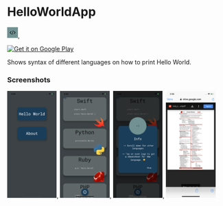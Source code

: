 # HelloWorldApp

<img src="https://github.com/Asti7/HelloWorldApp/blob/master/logo.png" height="25">,

<a href='https://play.google.com/store/apps/details?id=com.astitvagautam.HelloWorld&pcampaignid=pcampaignidMKT-Other-global-all-co-prtnr-py-PartBadge-Mar2515-1'><img alt='Get it on Google Play' src='https://play.google.com/intl/en_us/badges/static/images/badges/en_badge_web_generic.png' height="100"/></a>

Shows syntax of different languages on how to print Hello World.

### Screenshots

<img src="https://github.com/Asti7/HelloWorldApp/blob/master/screenshots/1.png" height="250">,
<img src="https://github.com/Asti7/HelloWorldApp/blob/master/screenshots/2.png" height="250">,
<img src="https://github.com/Asti7/HelloWorldApp/blob/master/screenshots/3.png" height="250">,
<img src="https://github.com/Asti7/HelloWorldApp/blob/master/screenshots/4.png" height="250">
